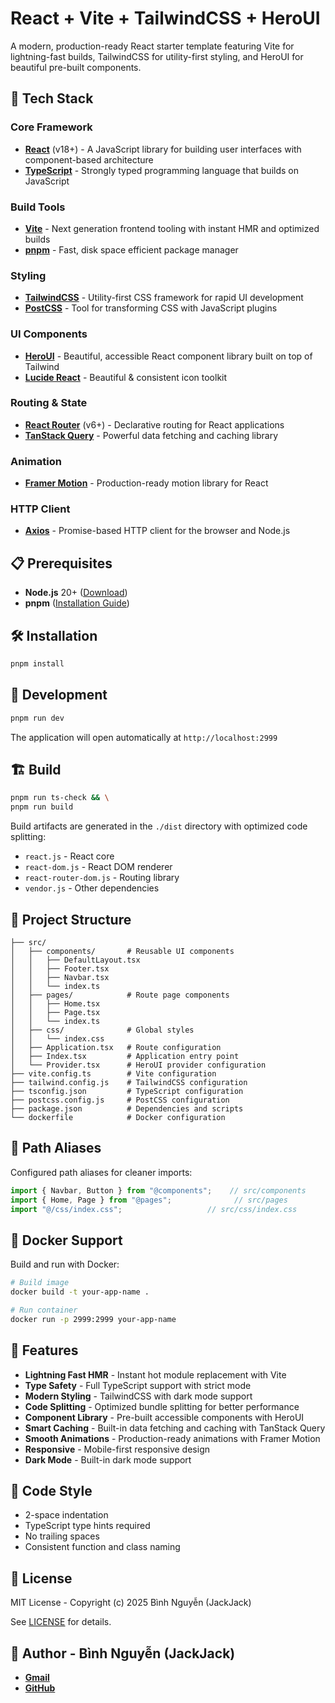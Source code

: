 # React + Vite + TailwindCSS + HeroUI

A modern, production-ready React starter template featuring Vite for lightning-fast builds, TailwindCSS for utility-first styling, and HeroUI for beautiful pre-built components.

## 🚀 Tech Stack

### Core Framework
- **[React](https://react.dev/)** (v18+) - A JavaScript library for building user interfaces with component-based architecture
- **[TypeScript](https://www.typescriptlang.org/)** - Strongly typed programming language that builds on JavaScript

### Build Tools
- **[Vite](https://vite.dev/)** - Next generation frontend tooling with instant HMR and optimized builds
- **[pnpm](https://pnpm.io/)** - Fast, disk space efficient package manager

### Styling
- **[TailwindCSS](https://tailwindcss.com/)** - Utility-first CSS framework for rapid UI development
- **[PostCSS](https://postcss.org/)** - Tool for transforming CSS with JavaScript plugins

### UI Components
- **[HeroUI](https://heroui.com/)** - Beautiful, accessible React component library built on top of Tailwind
- **[Lucide React](https://lucide.dev/)** - Beautiful & consistent icon toolkit

### Routing & State
- **[React Router](https://reactrouter.com/)** (v6+) - Declarative routing for React applications
- **[TanStack Query](https://tanstack.com/query/)** - Powerful data fetching and caching library

### Animation
- **[Framer Motion](https://www.framer.com/motion/)** - Production-ready motion library for React

### HTTP Client
- **[Axios](https://axios-http.com/)** - Promise-based HTTP client for the browser and Node.js

## 📋 Prerequisites

- **Node.js** 20+ ([Download](https://nodejs.org/))
- **pnpm** ([Installation Guide](https://pnpm.io/installation))

## 🛠️ Installation

```bash
pnpm install
```

## 🏃 Development

```bash
pnpm run dev
```

The application will open automatically at `http://localhost:2999`

## 🏗️ Build

```bash
pnpm run ts-check && \
pnpm run build
```

Build artifacts are generated in the `./dist` directory with optimized code splitting:
- `react.js` - React core
- `react-dom.js` - React DOM renderer
- `react-router-dom.js` - Routing library
- `vendor.js` - Other dependencies


## 📁 Project Structure

```
├── src/
│   ├── components/       # Reusable UI components
│   │   ├── DefaultLayout.tsx
│   │   ├── Footer.tsx
│   │   ├── Navbar.tsx
│   │   └── index.ts
│   ├── pages/            # Route page components
│   │   ├── Home.tsx
│   │   ├── Page.tsx
│   │   └── index.ts
│   ├── css/              # Global styles
│   │   └── index.css
│   ├── Application.tsx   # Route configuration
│   ├── Index.tsx         # Application entry point
│   └── Provider.tsx      # HeroUI provider configuration
├── vite.config.ts        # Vite configuration
├── tailwind.config.js    # TailwindCSS configuration
├── tsconfig.json         # TypeScript configuration
├── postcss.config.js     # PostCSS configuration
├── package.json          # Dependencies and scripts
└── dockerfile            # Docker configuration
```

## 🎯 Path Aliases

Configured path aliases for cleaner imports:

```typescript
import { Navbar, Button } from "@components";    // src/components
import { Home, Page } from "@pages";              // src/pages
import "@/css/index.css";                   // src/css/index.css
```

## 🐳 Docker Support

Build and run with Docker:

```bash
# Build image
docker build -t your-app-name .

# Run container
docker run -p 2999:2999 your-app-name
```

## 🎨 Features

- **Lightning Fast HMR** - Instant hot module replacement with Vite
- **Type Safety** - Full TypeScript support with strict mode
- **Modern Styling** - TailwindCSS with dark mode support
- **Code Splitting** - Optimized bundle splitting for better performance
- **Component Library** - Pre-built accessible components with HeroUI
- **Smart Caching** - Built-in data fetching and caching with TanStack Query
- **Smooth Animations** - Production-ready animations with Framer Motion
- **Responsive** - Mobile-first responsive design
- **Dark Mode** - Built-in dark mode support

## 📝 Code Style

- 2-space indentation
- TypeScript type hints required
- No trailing spaces
- Consistent function and class naming

## 📄 License

MIT License - Copyright (c) 2025 Bình Nguyễn (JackJack)

See [LICENSE](LICENSE) for details.

## 👤 Author - Bình Nguyễn (JackJack)
- [**Gmail**](mailto:jackjack2000.kahp@gmail.com)
- [**GitHub**](https://github.com/binhnguyen00)